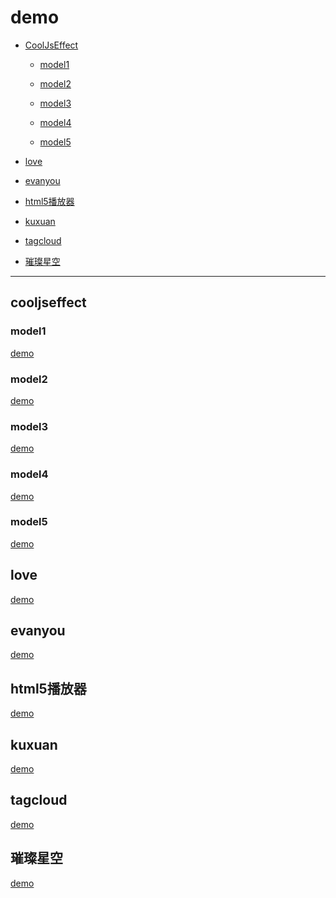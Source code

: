 # demo
*   [CoolJsEffect](#yilai)

    *   [model1](#1)
    
    *   [model2](#2)
    
    *   [model3](#3)
    
    *   [model4](#4)
    
    *   [model5](#5)
    
*   [love](#love)
    
*   [evanyou](#evanyou)
    
*   [html5播放器](#html5)

*   [kuxuan](#kuxuan)

*   [tagcloud](#tagcloud)

*   [璀璨星空](#space)

***

<h2 id="yilai">cooljseffect</h2>

<h3 id="1">model1</h3>

[demo](https://allennic.github.io/demo/CoolJsEffect/model1/)

<h3 id="2">model2</h3>

[demo](https://allennic.github.io/demo/CoolJsEffect/model2/)

<h3 id="3">model3</h3>

[demo](https://allennic.github.io/demo/CoolJsEffect/model3/)

<h3 id="4">model4</h3>

[demo](https://allennic.github.io/demo/CoolJsEffect/model4/)

<h3 id="5">model5</h3>

[demo](https://allennic.github.io/demo/CoolJsEffect/model5/)

<h2 id="love">love</h2>

[demo](https://allennic.github.io/demo/Love/)


<h2 id="evanyou">evanyou</h2>

[demo](https://allennic.github.io/demo/evanyou/)

<h2 id="html5">html5播放器</h2>

[demo](https://allennic.github.io/demo/hyml5%E6%92%AD%E6%94%BE%E5%99%A8/)

<h2 id="kuxuan">kuxuan</h2>

[demo](https://allennic.github.io/demo/kuxuan/)

<h2 id="tagcloud">tagcloud</h2>

[demo](https://allennic.github.io/demo/tagcloud/)


<h2 id="space">璀璨星空</h2>

[demo](https://allennic.github.io/demo/璀璨星空/)